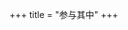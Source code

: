 +++
title = "参与其中"
+++

[//]: # ({{< sectiontitle >}}圆桌会议{{< /sectiontitle>}})

[//]: # ()
[//]: # ({{< youtube fv689YaplMo >}})